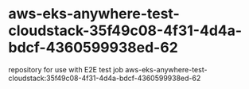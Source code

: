 # aws-eks-anywhere-test-cloudstack-35f49c08-4f31-4d4a-bdcf-4360599938ed-62
repository for use with E2E test job aws-eks-anywhere-test-cloudstack:35f49c08-4f31-4d4a-bdcf-4360599938ed-62
